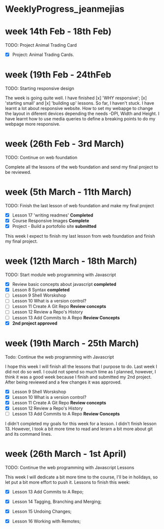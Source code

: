 # WeeklyProgress_jeanmejias
# week 14th Feb - 18th Feb)
TODO: Project Animal Trading Card

- [x] Project: Animal Trading Cards. 

# week (19th Feb - 24thFeb
TODO: Starting responsive design

The week is going quite well. I have finished [x] 'WHY responsive'; [x] 'starting small' and [x] 'building up' lessons. So far, I haven't stuck. 
I have learnt a lot about responsive website. How to set my webapge to change the layout in diferent devices depending the needs -DPI, Width and Height. 
I have learnt how to use media queries to define a breaking points to do my webpage more responsive. 

# week (26th Feb - 3rd March)
TODO: Continue on web foundation

Complete all the lessons of the web foundation and send my final project to be reviewed.

# week (5th March - 11th March)
TODO: Finish the last lesson of web foundation and make my final project
- [x] Lesson 17 'writing readmes' **Completed**
- [x] Course Responsive Images **Complete**
- [x] Project - Build a portofolio site **submitted**

This week I expect to finish my last lesson from web foundation and finish my final project. 

# week (12th March - 18th March)
TODO: Start module web programming with Javascript

- [x] Review basic concepts about javascript **completed**
- [x] Lesson 8 Syntax **completed**
- [ ] Lesson 9 Shell Worskshop
- [ ] Lesson 10 What is a version control? 
- [ ] Lesson 11 Create A Git Repo **Review concepts**
- [ ] Lesson 12 Review a Repo's History
- [ ] Lesson 13 Add Commits to A Repo **Review Concepts**
- [x] **2nd project approved**

# week (19th March - 25th March)
Todo: Continue the web programming with Javascript 

I hope this week I will finish all the lessons that I purpose to do. Last week I did not do so well. I could not spend so much time as I planned, however, I think it was a good week because I finish and submitted my 2nd project. After being reviewed and a few changes it was approved. 

- [x] Lesson 9 Shell Worskshop
- [x] Lesson 10 What is a version control? 
- [x] Lesson 11 Create A Git Repo **Review concepts**
- [x] Lesson 12 Review a Repo's History
- [ ] Lesson 13 Add Commits to A Repo **Review Concepts**

I didn't completed my goals for this week for a lesson. I didn't finish lesson 13. However, I took a bit more time to read and lerarn a bit more about git and its command lines. 

# week (26th March - 1st April)

TODO: Continue the web programming with Javascript Lessons

This week I will dedicate a bit more time to the course, I'll be in holidays, so let put a bit more effort to push it. 
Lessons to finish this week:
- [x] Lesson 13 Add Commits to A Repo;
- [x] Lesson 14 Tagging, Branching and Merging;
- [x] Lesson 15 Undoing Changes;
- [x] Lesson 16 Working with Remotes;


